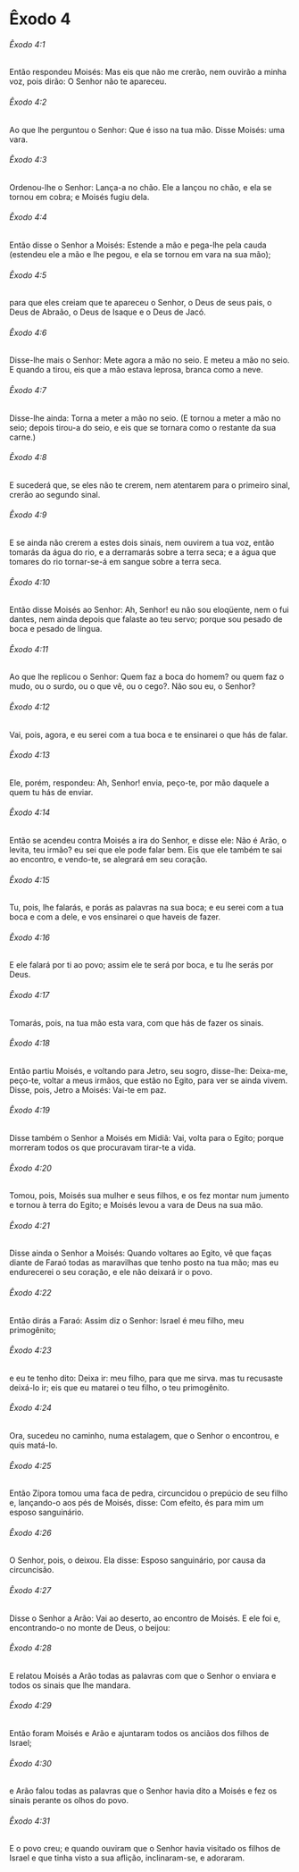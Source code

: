 # Êxodo 4

###### Êxodo 4:1

Então respondeu Moisés: Mas eis que não me crerão, nem ouvirão a minha voz, pois dirão: O Senhor não te apareceu.

###### Êxodo 4:2

Ao que lhe perguntou o Senhor: Que é isso na tua mão. Disse Moisés: uma vara.

###### Êxodo 4:3

Ordenou-lhe o Senhor: Lança-a no chão. Ele a lançou no chão, e ela se tornou em cobra; e Moisés fugiu dela.

###### Êxodo 4:4

Então disse o Senhor a Moisés: Estende a mão e pega-lhe pela cauda (estendeu ele a mão e lhe pegou, e ela se tornou em vara na sua mão);

###### Êxodo 4:5

para que eles creiam que te apareceu o Senhor, o Deus de seus pais, o Deus de Abraão, o Deus de Isaque e o Deus de Jacó.

###### Êxodo 4:6

Disse-lhe mais o Senhor: Mete agora a mão no seio. E meteu a mão no seio. E quando a tirou, eis que a mão estava leprosa, branca como a neve.

###### Êxodo 4:7

Disse-lhe ainda: Torna a meter a mão no seio. (E tornou a meter a mão no seio; depois tirou-a do seio, e eis que se tornara como o restante da sua carne.)

###### Êxodo 4:8

E sucederá que, se eles não te crerem, nem atentarem para o primeiro sinal, crerão ao segundo sinal.

###### Êxodo 4:9

E se ainda não crerem a estes dois sinais, nem ouvirem a tua voz, então tomarás da água do rio, e a derramarás sobre a terra seca; e a água que tomares do rio tornar-se-á em sangue sobre a terra seca.

###### Êxodo 4:10

Então disse Moisés ao Senhor: Ah, Senhor! eu não sou eloqüente, nem o fui dantes, nem ainda depois que falaste ao teu servo; porque sou pesado de boca e pesado de língua.

###### Êxodo 4:11

Ao que lhe replicou o Senhor: Quem faz a boca do homem? ou quem faz o mudo, ou o surdo, ou o que vê, ou o cego?. Não sou eu, o Senhor?

###### Êxodo 4:12

Vai, pois, agora, e eu serei com a tua boca e te ensinarei o que hás de falar.

###### Êxodo 4:13

Ele, porém, respondeu: Ah, Senhor! envia, peço-te, por mão daquele a quem tu hás de enviar.

###### Êxodo 4:14

Então se acendeu contra Moisés a ira do Senhor, e disse ele: Não é Arão, o levita, teu irmão? eu sei que ele pode falar bem. Eis que ele também te sai ao encontro, e vendo-te, se alegrará em seu coração.

###### Êxodo 4:15

Tu, pois, lhe falarás, e porás as palavras na sua boca; e eu serei com a tua boca e com a dele, e vos ensinarei o que haveis de fazer.

###### Êxodo 4:16

E ele falará por ti ao povo; assim ele te será por boca, e tu lhe serás por Deus.

###### Êxodo 4:17

Tomarás, pois, na tua mão esta vara, com que hás de fazer os sinais.

###### Êxodo 4:18

Então partiu Moisés, e voltando para Jetro, seu sogro, disse-lhe: Deixa-me, peço-te, voltar a meus irmãos, que estão no Egito, para ver se ainda vivem. Disse, pois, Jetro a Moisés: Vai-te em paz.

###### Êxodo 4:19

Disse também o Senhor a Moisés em Midiã: Vai, volta para o Egito; porque morreram todos os que procuravam tirar-te a vida.

###### Êxodo 4:20

Tomou, pois, Moisés sua mulher e seus filhos, e os fez montar num jumento e tornou à terra do Egito; e Moisés levou a vara de Deus na sua mão.

###### Êxodo 4:21

Disse ainda o Senhor a Moisés: Quando voltares ao Egito, vê que faças diante de Faraó todas as maravilhas que tenho posto na tua mão; mas eu endurecerei o seu coração, e ele não deixará ir o povo.

###### Êxodo 4:22

Então dirás a Faraó: Assim diz o Senhor: Israel é meu filho, meu primogênito;

###### Êxodo 4:23

e eu te tenho dito: Deixa ir: meu filho, para que me sirva. mas tu recusaste deixá-lo ir; eis que eu matarei o teu filho, o teu primogênito.

###### Êxodo 4:24

Ora, sucedeu no caminho, numa estalagem, que o Senhor o encontrou, e quis matá-lo.

###### Êxodo 4:25

Então Zípora tomou uma faca de pedra, circuncidou o prepúcio de seu filho e, lançando-o aos pés de Moisés, disse: Com efeito, és para mim um esposo sanguinário.

###### Êxodo 4:26

O Senhor, pois, o deixou. Ela disse: Esposo sanguinário, por causa da circuncisão.

###### Êxodo 4:27

Disse o Senhor a Arão: Vai ao deserto, ao encontro de Moisés. E ele foi e, encontrando-o no monte de Deus, o beijou:

###### Êxodo 4:28

E relatou Moisés a Arão todas as palavras com que o Senhor o enviara e todos os sinais que lhe mandara.

###### Êxodo 4:29

Então foram Moisés e Arão e ajuntaram todos os anciãos dos filhos de Israel;

###### Êxodo 4:30

e Arão falou todas as palavras que o Senhor havia dito a Moisés e fez os sinais perante os olhos do povo.

###### Êxodo 4:31

E o povo creu; e quando ouviram que o Senhor havia visitado os filhos de Israel e que tinha visto a sua aflição, inclinaram-se, e adoraram.

